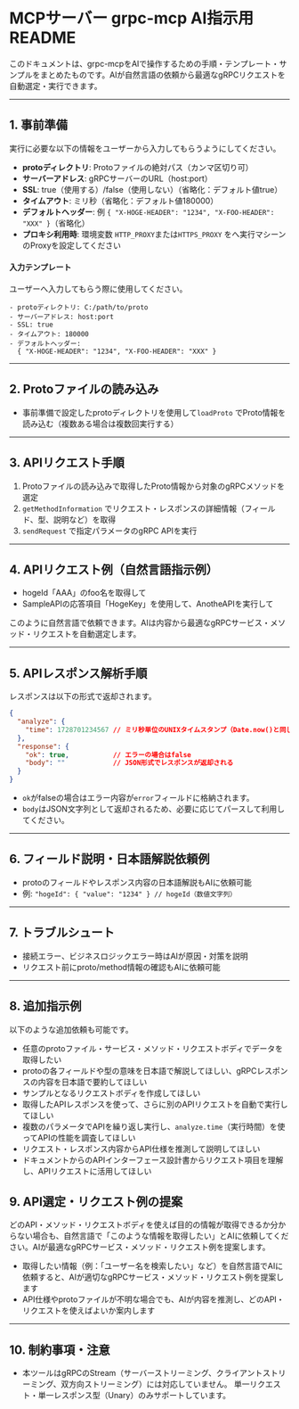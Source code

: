 # MCPサーバー grpc-mcp AI指示用README

このドキュメントは、grpc-mcpをAIで操作するための手順・テンプレート・サンプルをまとめたものです。AIが自然言語の依頼から最適なgRPCリクエストを自動選定・実行できます。

---

## 1. 事前準備
実行に必要な以下の情報をユーザーから入力してもらうようにしてください。

- **protoディレクトリ**: Protoファイルの絶対パス（カンマ区切り可）
- **サーバーアドレス**: gRPCサーバーのURL（host:port）
- **SSL**: true（使用する）/false（使用しない）（省略化：デフォルト値true）
- **タイムアウト**: ミリ秒（省略化：デフォルト値180000）
- **デフォルトヘッダー**: 例 `{ "X-HOGE-HEADER": "1234", "X-FOO-HEADER": "XXX" }`（省略化）
- **プロキシ利用時**: 環境変数 `HTTP_PROXY`または`HTTPS_PROXY` をへ実行マシーンのProxyを設定してください

#### 入力テンプレート
ユーザーへ入力してもらう際に使用してください。

```
- protoディレクトリ: C:/path/to/proto
- サーバーアドレス: host:port
- SSL: true
- タイムアウト: 180000
- デフォルトヘッダー:
  { "X-HOGE-HEADER": "1234", "X-FOO-HEADER": "XXX" }
```

---

## 2. Protoファイルの読み込み
- 事前準備で設定したprotoディレクトリを使用して`loadProto` でProto情報を読み込む（複数ある場合は複数回実行する）

---

## 3. APIリクエスト手順
1. Protoファイルの読み込みで取得したProto情報から対象のgRPCメソッドを選定
2. `getMethodInformation` でリクエスト・レスポンスの詳細情報（フィールド、型、説明など）を取得
3. `sendRequest` で指定パラメータのgRPC APIを実行

---

## 4. APIリクエスト例（自然言語指示例）
- hogeId「AAA」のfoo名を取得して
- SampleAPIの応答項目「HogeKey」を使用して、AnotheAPIを実行して

このように自然言語で依頼できます。AIは内容から最適なgRPCサービス・メソッド・リクエストを自動選定します。

---

## 5. APIレスポンス解析手順
レスポンスは以下の形式で返却されます。
```json
{
  "analyze": {
    "time": 1728701234567 // ミリ秒単位のUNIXタイムスタンプ（Date.now()と同じ）
  },
  "response": {
    "ok": true,           // エラーの場合はfalse
    "body": ""            // JSON形式でレスポンスが返却される
  }
}
```
- `ok`がfalseの場合はエラー内容が`error`フィールドに格納されます。
- `body`はJSON文字列として返却されるため、必要に応じてパースして利用してください。

---

## 6. フィールド説明・日本語解説依頼例
- protoのフィールドやレスポンス内容の日本語解説もAIに依頼可能
- 例: `"hogeId": { "value": "1234" } // hogeId（数値文字列）`

---

## 7. トラブルシュート
- 接続エラー、ビジネスロジックエラー時はAIが原因・対策を説明
- リクエスト前にproto/method情報の確認もAIに依頼可能

---

## 8. 追加指示例
以下のような追加依頼も可能です。

- 任意のprotoファイル・サービス・メソッド・リクエストボディでデータを取得したい
- protoの各フィールドや型の意味を日本語で解説してほしい、gRPCレスポンスの内容を日本語で要約してほしい
- サンプルとなるリクエストボディを作成してほしい
- 取得したAPIレスポンスを使って、さらに別のAPIリクエストを自動で実行してほしい
- 複数のパラメータでAPIを繰り返し実行し、`analyze.time`（実行時間）を使ってAPIの性能を調査してほしい
- リクエスト・レスポンス内容からAPI仕様を推測して説明してほしい
- ドキュメントからのAPIインターフェース設計書からリクエスト項目を理解し、APIリクエストに活用してほしい

## 9. API選定・リクエスト例の提案
どのAPI・メソッド・リクエストボディを使えば目的の情報が取得できるか分からない場合も、自然言語で「このような情報を取得したい」とAIに依頼してください。AIが最適なgRPCサービス・メソッド・リクエスト例を提案します。

- 取得したい情報（例：「ユーザー名を検索したい」など）を自然言語でAIに依頼すると、AIが適切なgRPCサービス・メソッド・リクエスト例を提案します
- API仕様やprotoファイルが不明な場合でも、AIが内容を推測し、どのAPI・リクエストを使えばよいか案内します

---

## 10. 制約事項・注意

- 本ツールはgRPCのStream（サーバーストリーミング、クライアントストリーミング、双方向ストリーミング）には対応していません。
  単一リクエスト・単一レスポンス型（Unary）のみサポートしています。

